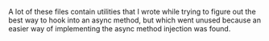 A lot of these files contain utilities that I wrote while trying to figure out
the best way to hook into an async method, but which went unused because an
easier way of implementing the async method injection was found.